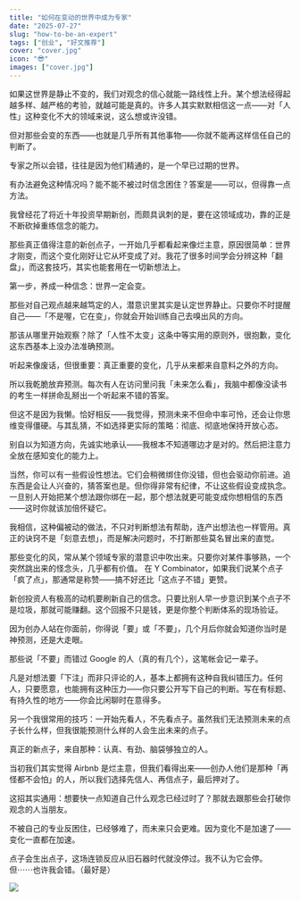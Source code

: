 ```yaml
---
title: "如何在变动的世界中成为专家"
date: "2025-07-27"
slug: "how-to-be-an-expert"
tags: ["创业", "好文推荐"]
cover: "cover.jpg"
icon: "😎"
images: ["cover.jpg"]
---
```

如果这世界是静止不变的，我们对观念的信心就能一路线性上升。某个想法经得起越多样、越严格的考验，就越可能是真的。许多人其实默默相信这一点——对「人性」这种变化不大的领域来说，这么想或许没错。



但对那些会变的东西——也就是几乎所有其他事物——你就不能再这样信任自己的判断了。



专家之所以会错，往往是因为他们精通的，是一个早已过期的世界。



有办法避免这种情况吗？能不能不被过时信念困住？答案是——可以，但得靠一点方法。



我曾经花了将近十年投资早期新创，而颇具讽刺的是，要在这领域成功，靠的正是不断砍掉重练信念的能力。



那些真正值得注意的新创点子，一开始几乎都看起来像烂主意，原因很简单：世界才刚变，而这个变化刚好让它从坏变成了对。我花了很多时间学会分辨这种「翻盘」，而这套技巧，其实也能套用在一切新想法上。



第一步，养成一种信念：世界一定会变。



那些对自己观点越来越笃定的人，潜意识里其实是认定世界静止。只要你不时提醒自己——「不是喔，它在变」，你就会开始训练自己去嗅出风的方向。



那该从哪里开始观察？除了「人性不太变」这条中等实用的原则外，很抱歉，变化这东西基本上没办法准确预测。



听起来像废话，但很重要：真正重要的变化，几乎从来都来自意料之外的方向。



所以我乾脆放弃预测。每次有人在访问里问我「未来怎么看」，我脑中都像没读书的考生一样拼命乱掰出一个听起来不错的答案。



但这不是因为我懒。恰好相反——我觉得，预测未来不但命中率可怜，还会让你思维变得僵硬。与其乱猜，不如选择更实际的策略：彻底、彻底地保持开放心态。



别自以为知道方向，先诚实地承认——我根本不知道哪边才是对的。然后把注意力全放在感知变化的能力上。



当然，你可以有一些假设性想法。它们会稍微绑住你没错，但也会驱动你前进。追东西是会让人兴奋的，猜答案也是。但你得非常有纪律，不让这些假设变成执念。
一旦别人开始把某个想法跟你绑在一起，那个想法就更可能变成你想相信的东西——这时你就该加倍怀疑它。



我相信，这种偏被动的做法，不只对判断想法有帮助，连产出想法也一样管用。真正的诀窍不是「刻意去想」，而是解决问题时，不打断那些莫名冒出来的直觉。



那些变化的风，常从某个领域专家的潜意识中吹出来。只要你对某件事够熟，一个突然跳出来的怪念头，几乎都有价值。
在 Y Combinator，如果我们说某个点子「疯了点」，那通常是称赞——搞不好还比「这点子不错」更赞。



新创投资人有极高的动机要刷新自己的信念。只要比别人早一步意识到某个点子不是垃圾，那就可能赚翻。这个回报不只是钱，更是你整个判断体系的现场验证。



因为创办人站在你面前，你得说「要」或「不要」，几个月后你就会知道你当时是神预测，还是大走眼。



那些说「不要」而错过 Google 的人（真的有几个），这笔帐会记一辈子。



凡是对想法要「下注」而非只评论的人，基本上都拥有这种自我纠错压力。任何人，只要愿意，也能拥有这种压力——你只要公开写下自己的判断。写在有标题、有持久性的地方——你会比闲聊时在意得多。



另一个我很常用的技巧：一开始先看人，不先看点子。虽然我们无法预测未来的点子长什么样，但我很能预测什么样的人会生出未来的点子。



真正的新点子，来自那种：认真、有劲、脑袋够独立的人。



当初我们其实觉得 Airbnb 是烂主意，但我们看得出来——创办人他们是那种「再怪都不会怕」的人，所以我们选择先信人、再信点子，最后押对了。



这招其实通用：想要快一点知道自己什么观念已经过时了？那就去跟那些会打破你观念的人当朋友。



不被自己的专业反困住，已经够难了，而未来只会更难。因为变化不是加速了——变化一直都在加速。



点子会生出点子，这场连锁反应从旧石器时代就没停过。我不认为它会停。
但⋯⋯也许我会错。（最好是）




![](https://prod-files-secure.s3.us-west-2.amazonaws.com/112d0858-5090-4d34-a606-b75eb8d65fd2/46476355-9cf3-4e99-9b7a-3531bc426380/1000202064.png?X-Amz-Algorithm=AWS4-HMAC-SHA256&X-Amz-Content-Sha256=UNSIGNED-PAYLOAD&X-Amz-Credential=ASIAZI2LB4666B6B6WWF%2F20250912%2Fus-west-2%2Fs3%2Faws4_request&X-Amz-Date=20250912T104447Z&X-Amz-Expires=3600&X-Amz-Security-Token=IQoJb3JpZ2luX2VjELL%2F%2F%2F%2F%2F%2F%2F%2F%2F%2FwEaCXVzLXdlc3QtMiJHMEUCIG739ybKK4za5LybNCVNzRcPFuus%2BJC%2FD8OOfKwqmyfdAiEAvAIdNI0gB%2BCJ9IkVVD0iw%2Fs93eefm0F7boZ%2BRkGRZ9sq%2FwMIKxAAGgw2Mzc0MjMxODM4MDUiDAi%2FBEIJW3Uo4dB5pircA2LD6Lq5ZTlXGP3555YaoYfQnDxUAFp%2FzJcFhIxYBLmqCDH7aKhv8LktOmfCDXbiYFN9W%2FV4tr1OdgCO4aVmiShdjJMYr7FySRX0fH1PVSSSBnKEqJNjvQG1MutaoISUfnLUCJ8FWYueTtwfckIEFu4CDksfzJTMmrnDGVAb8P1O%2FQots%2BlfJokrkzjlu6SxCyv6Ktkeme%2Fh32jWBrXXKTx82bB1beX1T5my%2FnQABcmlDcR2qdTSxfXivuVB63SOThf3BnREh7oyRQclLxAaQTg92Z9AdhP1GLFkh8wGCZRKU7ikH1nXG%2FKUIo7Ipyabhe%2B0zOS1MoD%2FUbPzAz93MsNfqGJvJryhBBf%2B2Z130TIJX%2F%2BX5yyJJnExDm05iYgeuQuV3NlaaNQVrOVpqMvBUqf8R5rOBBiu34lEzblyXuuZ5Ie4Kjxut0Mj4tdN%2FQB4pgEmpMY2wOmvqTBXYPu2A8yZTlc4tQYMEmQ2MeV%2ByrnfAEOElaFREmxITSlDx6%2F1ODDvMojpJZFfxDwy72EHh8eEBZnaQolZuA71iiRwc7sRJbScXOHY47R7gCJjvU02n7RVbHxkimcMIerWqq7t4JP8qtDIwep0OZCd6DZmIPLLvZ6kpyMb%2BLYMuZ%2FVMJzmj8YGOqUBSnR95dlG%2BLYUqAeQAO5DiL8d3bDcIbm6CIm8QUDzaKs1SRMhfPkEXa0K6tADslVL9qQTPeZF3ENL55SMrawuEpWXyq%2BhnCDjlijJbBsmfDqkHeWQqF6MSIawl4jexy8Ro9eNKGdgHDWGMUjuj0btwIHO%2FndXuRHIZgGhxS7iDWopRdQQifFkUyybvn2HrJ7J4q%2BNWbuGMHJ4SopSeWspR5D%2FACaR&X-Amz-Signature=eed455817c67717ca5890620683eb955fc7fbffb67d6228a6acad46994223cd8&X-Amz-SignedHeaders=host&x-amz-checksum-mode=ENABLED&x-id=GetObject)

